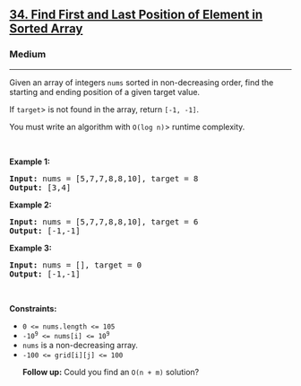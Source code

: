 <h2><a href="https://leetcode.com/problems/find-first-and-last-position-of-element-in-sorted-array/description/">34. Find First and Last Position of Element in Sorted Array</a>
</h2><h3>Medium</h3><hr><div><p>Given an array of integers <code>nums</code> sorted in non-decreasing order, find the starting and ending position of a given target</code> value.</p>
<p>If <code>target</code>> is not found in the array, return <code>[-1, -1]</code>.</p>
<p>You must write an algorithm with <code>O(log n)</code>> runtime complexity.</p>

<p>&nbsp;</p>
<p><strong class="example">Example 1:</strong></p>

<pre><strong>Input:</strong> nums = [5,7,7,8,8,10], target = 8
<strong>Output:</strong> [3,4]
</pre>

<p><strong class="example">Example 2:</strong></p>

<pre><strong>Input:</strong> nums = [5,7,7,8,8,10], target = 6
<strong>Output:</strong> [-1,-1]
</pre>

<p><strong class="example">Example 3:</strong></p>

<pre><strong>Input:</strong> nums = [], target = 0
<strong>Output:</strong> [-1,-1]
</pre>

<p>&nbsp;</p>
<p><strong>Constraints:</strong></p>

<ul>
	<li><code>0 <= nums.length <= 105</code></li>
	<li><code>-10<sup>9</sup> <= nums[i] <= 10<sup>9</sup></code></li>
	<li><code>nums</code> is a non-decreasing array.</li>
	<li><code>-100 <= grid[i][j] <= 100</code></li>
</ul>

<ul><strong>Follow up:</strong> Could you find an <code>O(n + m)</code> solution?</ul>
